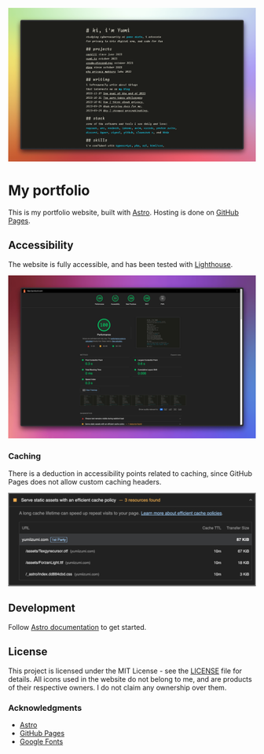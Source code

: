 ![Preview of the website](/public/placeholder-social.png)

# My portfolio

This is my portfolio website, built with [Astro](https://astro.build/). Hosting is done on [GitHub Pages](https://pages.github.com/).

## Accessibility

The website is fully accessible, and has been tested with [Lighthouse](https://googlechrome.github.io/lighthouse/viewer/?psiurl=https%3A%2F%2Fyumiizumi.com).

![Lighthouse report](/readme/lighthouse.png)

### Caching

There is a deduction in accessibility points related to caching, since GitHub Pages does not allow custom caching headers.

![Issue with caching and GitHub Pages](/readme/caching.png)

## Development

Follow [Astro documentation](https://docs.astro.build/en/getting-started/) to get started.

## License

This project is licensed under the MIT License - see the [LICENSE](LICENSE) file for details. All icons used in the website do not belong to me, and are products of their respective owners. I do not claim any ownership over them.

### Acknowledgments

- [Astro](https://astro.build/)
- [GitHub Pages](https://pages.github.com/)
- [Google Fonts](https://fonts.google.com/)

